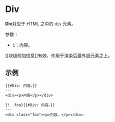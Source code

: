# Div

**Div**对应于 HTML 之中的 `div` 元素。

参数：

- `1`：内容。

[[块级附加信息]]有效，作用于渲染后最外层元素之上。

## 示例

```example
{{#Div: 内容。}}
···
<div><p>内容</p></div>
```

```example
{! .foo}{{#Div: 内容。}}
···
<div class="foo"><p>内容。</p></div>
```
